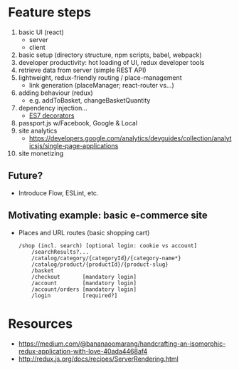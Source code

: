 # Feature steps

1. basic UI (react)
    * server
    * client
1. basic setup (directory structure, npm scripts, babel, webpack)
1. developer productivity: hot loading of UI, redux developer tools
1. retrieve data from server (simple REST API)
1. lightweight, redux-friendly routing / place-management
    * link generation (placeManager; react-router vs...)
1. adding behaviour (redux)
    * e.g. addToBasket, changeBasketQuantity
1. dependency injection...
    * [ES7 decorators](http://jaysoo.ca/2015/06/09/react-contexts-and-dependency-injection/)
1. passport.js w/Facebook, Google & Local
1. site analytics
    * https://developers.google.com/analytics/devguides/collection/analyticsjs/single-page-applications
1. site monetizing


## Future?

* Introduce Flow, ESLint, etc.


## Motivating example: basic e-commerce site

* Places and URL routes (basic shopping cart)
    ```
    /shop (incl. search) [optional login: cookie vs account]
        /searchResults?...
        /catalog/category/{categoryId}/{category-name*}
        /catalog/product/{productId}/{product-slug}
        /basket
        /checkout       [mandatory login]
        /account        [mandatory login]
        /account/orders [mandatory login]
        /login          [required?]
    ```


# Resources

* https://medium.com/@bananaoomarang/handcrafting-an-isomorphic-redux-application-with-love-40ada4468af4
* http://redux.js.org/docs/recipes/ServerRendering.html